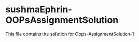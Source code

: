 # sushmaEphrin-OOPsAssignmentSolution

This file contains the solution for Oops-AssignmentSolution-1
